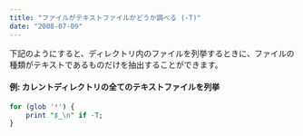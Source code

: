 ```yaml
---
title: "ファイルがテキストファイルかどうか調べる (-T)"
date: "2008-07-09"
---
```


下記のようにすると、ディレクトリ内のファイルを列挙するときに、ファイルの種類がテキストであるものだけを抽出することができます。

#### 例: カレントディレクトリの全てのテキストファイルを列挙

```perl
for (glob '*') {
    print "$_\n" if -T;
}
```

